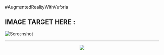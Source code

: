 ﻿#AugmentedRealityWithVuforia
 
 ## IMAGE TARGET HERE :
 
 ![Screenshot](https://github.com/ViniciusApolinario/AugmentedRealityWithVuforia/blob/master/IMAGE_TARGET.jpg?raw=true)

<hr/>

<p align="center">
<a title="Vinicius Apolinário" target="_blank" href="http://github.com/ViniciusApolinario">
    <img src="https://avatars0.githubusercontent.com/u/11331469?s=50"/>
</a>
</p>
